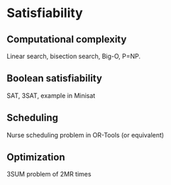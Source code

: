 # Satisfiability

## Computational complexity

Linear search, bisection search, Big-O, P=NP.

## Boolean satisfiability

SAT, 3SAT, example in Minisat

## Scheduling

Nurse scheduling problem in OR-Tools (or equivalent)

## Optimization

3SUM problem of 2MR times

